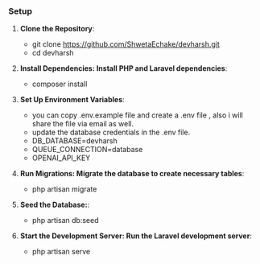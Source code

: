 

### **Setup**

1. **Clone the Repository**:
   - git clone https://github.com/ShwetaEchake/devharsh.git
   - cd devharsh

2. **Install Dependencies: Install PHP and Laravel dependencies**:
    - composer install

3. **Set Up Environment Variables**:
    - you can copy .env.example file and create a .env file , also i will share the file via email as well.
    - update the database credentials in the .env file.
    - DB_DATABASE=devharsh
    - QUEUE_CONNECTION=database
    - OPENAI_API_KEY

4. **Run Migrations: Migrate the database to create necessary tables**:
    - php artisan migrate

5. **Seed the Database:**:
    - php artisan db:seed


5. **Start the Development Server: Run the Laravel development server**:
    - php artisan serve

